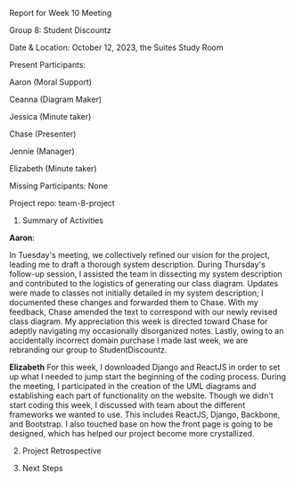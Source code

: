 Report for Week 10 Meeting

Group 8: Student Discountz

Date & Location: October 12, 2023, the Suites Study Room

Present Participants:

Aaron (Moral Support)

Ceanna (Diagram Maker)

Jessica (Minute taker)

Chase (Presenter)

Jennie (Manager)

Elizabeth (Minute taker)

Missing Participants: None 

Project repo: team-8-project



1. Summary of Activities

**Aaron**:

In Tuesday's meeting, we collectively refined our vision for the project, leading me to draft a thorough system description. During Thursday's follow-up session, I assisted the team in dissecting my system description and contributed to the logistics of generating our class diagram. Updates were made to classes not initially detailed in my system description; I documented these changes and forwarded them to Chase. With my feedback, Chase amended the text to correspond with our newly revised class diagram. My appreciation this week is directed toward Chase for adeptly navigating my occasionally disorganized notes. Lastly, owing to an accidentally incorrect domain purchase I made last week, we are rebranding our group to StudentDiscountz.

**Elizabeth**
For this week, I downloaded Django and ReactJS in order to set up what I needed to jump start the beginning of the coding process. During the meeting, I participated in the creation of the UML diagrams and establishing each part of functionality on the website. Though we didn't start coding this week, I discussed with team about the different frameworks we wanted to use. This includes ReactJS, Django, Backbone, and Bootstrap. I also touched base on how the front page is going to be designed, which has helped our project become more crystallized.

2. Project Retrospective
   
3. Next Steps
